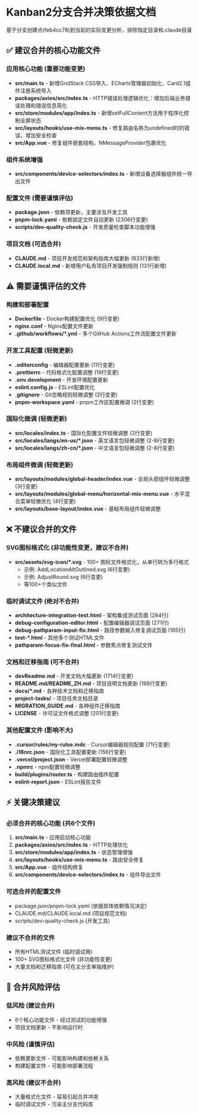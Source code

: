 # Kanban2分支合并决策依据文档

基于分支创建点(feb4cc78)到当前的实际变更分析，排除指定目录和.claude目录

## ✅ 建议合并的核心功能文件

### 应用核心功能 (重要功能变更)
- **src/main.ts** - 新增GridStack CSS导入、ECharts管理器初始化、Card2.1组件注册系统导入
- **packages/axios/src/index.ts** - HTTP错误处理逻辑优化：增加后端业务错误处理和错误信息简化
- **src/store/modules/app/index.ts** - 新增setFullContent方法用于程序化控制全屏状态
- **src/layouts/hooks/use-mix-menu.ts** - 修复路由名称为undefined时的错误，增加安全检查
- **src/App.vue** - 修复组件嵌套结构，NMessageProvider包裹优化

### 组件系统增强
- **src/components/device-selectors/index.ts** - 新增设备选择器组件统一导出文件

### 配置文件 (需要谨慎评估)
- **package.json** - 依赖项更新，主要涉及开发工具
- **pnpm-lock.yaml** - 依赖锁定文件自动更新 (2306行变更)
- **scripts/dev-quality-check.js** - 开发质量检查脚本功能增强

### 项目文档 (可选合并)
- **CLAUDE.md** - 项目开发规范和架构指南大幅更新 (833行新增)
- **CLAUDE.local.md** - 新增用户私有项目开发强制规则 (131行新增)

## ⚠️ 需要谨慎评估的文件

### 构建和部署配置
- **Dockerfile** - Docker构建配置优化 (9行变更)
- **nginx.conf** - Nginx配置文件更新
- **.github/workflows/*.yml** - 多个GitHub Actions工作流配置文件更新

### 开发工具配置 (轻微更新)
- **.editorconfig** - 编辑器配置更新 (11行变更)
- **.prettierrc** - 代码格式化配置调整 (19行变更)
- **.env.development** - 开发环境配置更新
- **eslint.config.js** - ESLint配置优化
- **.gitignore** - Git忽略规则轻微调整 (2行变更)
- **pnpm-workspace.yaml** - pnpm工作区配置微调 (2行变更)

### 国际化微调 (轻微更新)
- **src/locales/index.ts** - 国际化配置文件轻微调整 (2行变更)
- **src/locales/langs/en-us/*.json** - 英文语言包轻微调整 (2-8行变更)
- **src/locales/langs/zh-cn/*.json** - 中文语言包轻微调整 (2-8行变更)

### 布局组件微调 (轻微更新)
- **src/layouts/modules/global-header/index.vue** - 全局头部组件轻微调整 (3行变更)
- **src/layouts/modules/global-menu/horizontal-mix-menu.vue** - 水平混合菜单轻微优化 (4行变更)
- **src/layouts/base-layout/index.vue** - 基础布局组件轻微调整

## ❌ 不建议合并的文件

### SVG图标格式化 (非功能性变更，建议不合并)
- **src/assets/svg-icon/*.svg** - 100+ 图标文件格式化，从单行转为多行格式
  - 示例: AddLocationAltOutlined.svg (6行变更)
  - 示例: AdjustRound.svg (6行变更)
  - 等100+个类似文件

### 临时调试文件 (绝对不合并)
- **architecture-integration-test.html** - 架构集成测试页面 (284行)
- **debug-configuration-editor.html** - 配置编辑器调试页面 (271行)
- **debug-pathparam-input-fix.html** - 路径参数输入修复调试页面 (165行)
- **test-*.html** - 其他多个测试HTML文件
- **pathparam-focus-fix-final.html** - 参数焦点修复测试文件

### 文档和迁移指南 (可不合并)
- **devReadme.md** - 开发文档大幅更新 (1714行变更)
- **README.md/README_ZH.md** - 项目说明文档更新 (168行变更)
- **docs/*.md** - 各种技术文档和迁移指南
- **project-tasks/** - 项目任务文档目录
- **MIGRATION_GUIDE.md** - 各种组件迁移指南
- **LICENSE** - 许可证文件格式调整 (201行变更)

### 其他配置文件 (影响不大)
- **.cursor/rules/my-rulse.mdc** - Cursor编辑器规则配置 (71行变更)
- **.i18nrc.json** - 国际化工具配置更新 (156行变更)
- **.vercel/project.json** - Vercel部署配置轻微调整
- **.npmrc** - npm配置轻微调整
- **build/plugins/router.ts** - 构建路由插件配置
- **eslint-report.json** - ESLint报告文件

## ⚡ 关键决策建议

### 必须合并的核心功能 (共6个文件)
1. **src/main.ts** - 应用启动核心功能
2. **packages/axios/src/index.ts** - HTTP处理优化
3. **src/store/modules/app/index.ts** - 状态管理增强
4. **src/layouts/hooks/use-mix-menu.ts** - 路由安全修复
5. **src/App.vue** - 组件结构修复
6. **src/components/device-selectors/index.ts** - 组件导出文件

### 可选合并的配置文件
- package.json/pnpm-lock.yaml (依据具体依赖情况决定)
- CLAUDE.md/CLAUDE.local.md (项目规范文档)
- scripts/dev-quality-check.js (开发工具)

### 建议不合并的文件
- 所有HTML测试文件 (临时调试用)
- 100+ SVG图标格式化文件 (非功能性变更)
- 大量文档和迁移指南 (可在主分支单独维护)

## 🎯 合并风险评估

### 低风险 (建议合并)
- 6个核心功能文件 - 经过测试的功能增强
- 项目文档更新 - 不影响运行时

### 中风险 (谨慎评估)
- 依赖更新文件 - 可能影响构建和依赖关系
- 构建配置文件 - 可能影响部署流程

### 高风险 (建议不合并)
- 大量格式化文件 - 容易引起合并冲突
- 临时调试文件 - 污染主分支代码库
